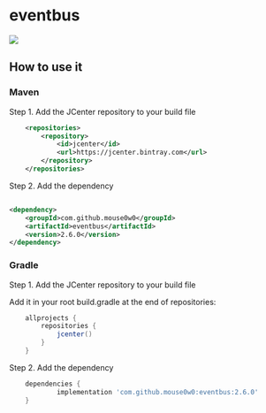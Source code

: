 # eventbus
[![](https://jitpack.io/v/Mouse0w0/EventBus.svg)](https://jitpack.io/#Mouse0w0/eventbus)

## How to use it

### Maven
Step 1. Add the JCenter repository to your build file
```xml
	<repositories>
		<repository>
		    <id>jcenter</id>
		    <url>https://jcenter.bintray.com</url>
		</repository>
	</repositories>
```

Step 2. Add the dependency
```xml

<dependency>
    <groupId>com.github.mouse0w0</groupId>
    <artifactId>eventbus</artifactId>
    <version>2.6.0</version>
</dependency>
```
### Gradle
Step 1. Add the JCenter repository to your build file

Add it in your root build.gradle at the end of repositories:
```gradle
	allprojects {
		repositories {
			jcenter()
		}
	}
```

Step 2. Add the dependency
```gradle
	dependencies {
	        implementation 'com.github.mouse0w0:eventbus:2.6.0'
	}
```
